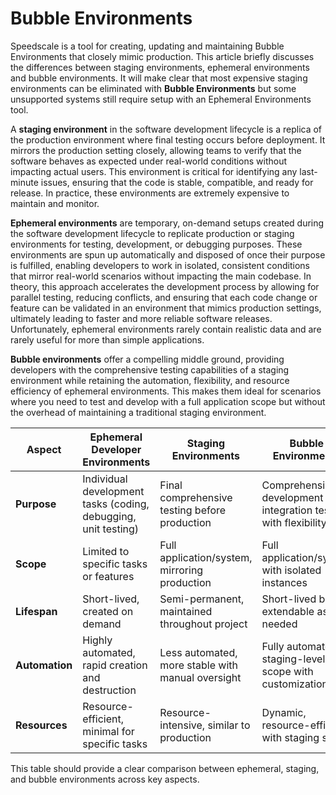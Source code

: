 # Bubble Environments

Speedscale is a tool for creating, updating and maintaining Bubble Environments that closely mimic production. This article briefly discusses the differences between staging environments, ephemeral environments and bubble environments. It will make clear that most expensive staging environments can be eliminated with **Bubble Environments** but some unsupported systems still require setup with an Ephemeral Environments tool.

A **staging environment** in the software development lifecycle is a replica of the production environment where final testing occurs before deployment. It mirrors the production setting closely, allowing teams to verify that the software behaves as expected under real-world conditions without impacting actual users. This environment is critical for identifying any last-minute issues, ensuring that the code is stable, compatible, and ready for release. In practice, these environments are extremely expensive to maintain and monitor.

**Ephemeral environments** are temporary, on-demand setups created during the software development lifecycle to replicate production or staging environments for testing, development, or debugging purposes. These environments are spun up automatically and disposed of once their purpose is fulfilled, enabling developers to work in isolated, consistent conditions that mirror real-world scenarios without impacting the main codebase. In theory, this approach accelerates the development process by allowing for parallel testing, reducing conflicts, and ensuring that each code change or feature can be validated in an environment that mimics production settings, ultimately leading to faster and more reliable software releases. Unfortunately, ephemeral environments rarely contain realistic data and are rarely useful for more than simple applications.

**Bubble environments** offer a compelling middle ground, providing developers with the comprehensive testing capabilities of a staging environment while retaining the automation, flexibility, and resource efficiency of ephemeral environments. This makes them ideal for scenarios where you need to test and develop with a full application scope but without the overhead of maintaining a traditional staging environment.

| **Aspect**        | **Ephemeral Developer Environments**                        | **Staging Environments**                           | **Bubble Environments**                         |
|-------------------|-------------------------------------------------------------|---------------------------------------------------|-------------------------------------------------|
| **Purpose**       | Individual development tasks (coding, debugging, unit testing) | Final comprehensive testing before production      | Comprehensive development and integration testing with flexibility |
| **Scope**         | Limited to specific tasks or features                       | Full application/system, mirroring production      | Full application/system with isolated instances |
| **Lifespan**      | Short-lived, created on demand                              | Semi-permanent, maintained throughout project      | Short-lived but extendable as needed            |
| **Automation**    | Highly automated, rapid creation and destruction            | Less automated, more stable with manual oversight  | Fully automated, staging-level scope with customization |
| **Resources**     | Resource-efficient, minimal for specific tasks              | Resource-intensive, similar to production          | Dynamic, resource-efficient with staging scope   |

This table should provide a clear comparison between ephemeral, staging, and bubble environments across key aspects.
